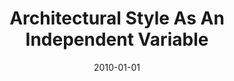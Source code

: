 ---
title: "Architectural Style As An Independent Variable"
date: 2010-01-01
venue: "ASE 2010, 25th IEEE/ACM International Conference on Automated Software Engineering, Antwerp, Belgium, September 20-24, 2010"
paperurl: https://doi.org/10.1145/1858996.1859026
authors: "Hamid Bagheri, Yuanyuan Song and Kevin J Sullivan"
awards: ""
---